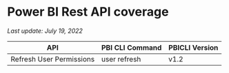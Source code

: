 # Power BI Rest API coverage

_Last update: July 19, 2022_

| API                      | PBI CLI Command | PBICLI Version |
| ------------------------ | --------------- | -------------- |
| Refresh User Permissions | user refresh    | v1.2           |
